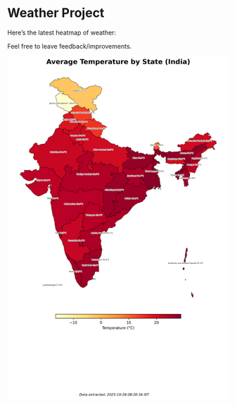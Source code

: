 # Weather Project

Here’s the latest heatmap of weather:

Feel free to leave feedback/improvements.

![India Heatmap](docs/assets/india_heatmap.png?v=002F7C)
